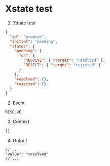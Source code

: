 # Xstate test

1. Xstate test

```json
{
  "id": "promise",
  "initial": "pending",
  "states": {
    "pending": {
      "on": {
        "RESOLVE": { "target": "resolved" },
        "REJECT": { "target": "rejected" }
      }
    },
    "resolved": {},
    "rejected": {}
  }
}
```

2. Event 

```
RESOLVE
```

3. Context

```json
{}
```

4. Output

```
// ...
"value": "resolved"
// ...
```
